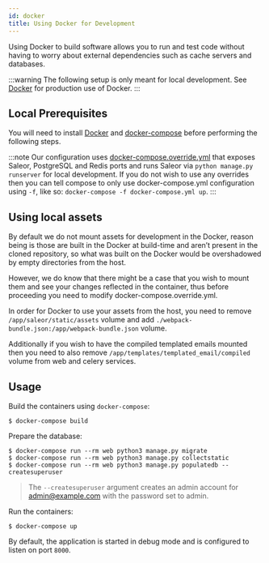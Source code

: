 ```yaml
---
id: docker
title: Using Docker for Development
---
```


Using Docker to build software allows you to run and test code without having to worry about external dependencies such as cache servers and databases.

:::warning
The following setup is only meant for local development. See [Docker](../deployment/docker) for production use of Docker.
:::

## Local Prerequisites

You will need to install [Docker](https://docs.docker.com/install/) and [docker-compose](https://docs.docker.com/compose/install/) before performing the following steps.

:::note
Our configuration uses [docker-compose.override.yml](https://docs.docker.com/compose/extends/#understanding-multiple-compose-files) that exposes Saleor, PostgreSQL and Redis ports and runs Saleor via `python manage.py runserver` for local development. If you do not wish to use any overrides then you can tell compose to only use docker-compose.yml configuration using `-f`, like so: `docker-compose -f docker-compose.yml up`.
:::

## Using local assets

By default we do not mount assets for development in the Docker, reason being is those are built in the Docker at build-time and aren’t present in the cloned repository, so what was built on the Docker would be overshadowed by empty directories from the host.

However, we do know that there might be a case that you wish to mount them and see your changes reflected in the container, thus before proceeding you need to modify docker-compose.override.yml.

In order for Docker to use your assets from the host, you need to remove `/app/saleor/static/assets` volume and add `./webpack-bundle.json:/app/webpack-bundle.json` volume.

Additionally if you wish to have the compiled templated emails mounted then you need to also remove `/app/templates/templated_email/compiled` volume from web and celery services.

## Usage

Build the containers using `docker-compose`:

```shell-session
$ docker-compose build
```

Prepare the database:

```shell-session
$ docker-compose run --rm web python3 manage.py migrate
$ docker-compose run --rm web python3 manage.py collectstatic
$ docker-compose run --rm web python3 manage.py populatedb --createsuperuser
```

> The `--createsuperuser` argument creates an admin account for admin@example.com with the password set to admin.

Run the containers:

```shell-session
$ docker-compose up
```

By default, the application is started in debug mode and is configured to listen on port `8000`.
